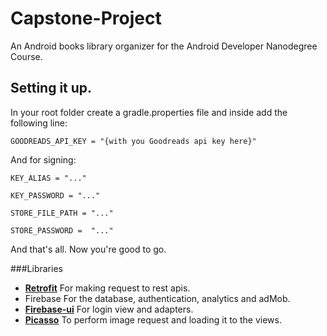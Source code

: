 # Capstone-Project
An Android books library organizer for the Android Developer Nanodegree Course. 

## Setting it up.
In your root folder create a gradle.properties file and inside add the following line:

```
GOODREADS_API_KEY = "{with you Goodreads api key here}"
```

And for signing:
```
KEY_ALIAS = "..."

KEY_PASSWORD = "..."

STORE_FILE_PATH = "..."

STORE_PASSWORD =  "..."
```

And that's all. Now you're good to go.


###Libraries
- **[Retrofit](https://github.com/square/retrofit)** For making request to rest apis.
- Firebase For the database, authentication, analytics and adMob.
- **[Firebase-ui](https://github.com/firebase/FirebaseUI-Android)** For login view and adapters.
- **[Picasso](https://github.com/square/picasso)** To perform image request and loading it to the views.
